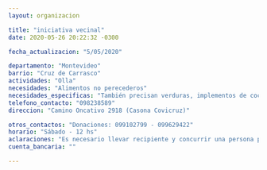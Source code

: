 ```yaml
---
layout: organizacion

title: "iniciativa vecinal"
date: 2020-05-26 20:22:32 -0300

fecha_actualizacion: "5/05/2020"

departamento: "Montevideo"
barrio: "Cruz de Carrasco"
actividades: "Olla"
necesidades: "Alimentos no perecederos"
necesidades_especificas: "También precisan verduras, implementos de cocina, sanitarios, garrafa/anafe o similar."
telefono_contacto: "098238589"
direccion: "Camino Oncativo 2918 (Casona Covicruz)"

otros_contactos: "Donaciones: 099102799 - 099629422"
horario: "Sábado - 12 hs"
aclaraciones: "Es necesario llevar recipiente y concurrir una persona por familia"
cuenta_bancaria: ""

---
```

